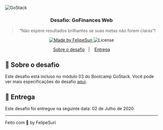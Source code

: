 <img alt="GoStack" src="https://storage.googleapis.com/golden-wind/bootcamp-gostack/header-desafios.png" />

<h3 align="center">
  Desafio: GoFinances Web
</h3>

<blockquote align="center">“Não espere resultados brilhantes se suas metas não forem claras”!</blockquote>

<p align="center">
  <a href="https://felipesuri.com">
    <img alt="Made by FelipeSuri" src="https://img.shields.io/badge/made%20by-FelipeSuri-%2304D361">
  </a>

  <img alt="License" src="https://img.shields.io/badge/license-MIT-%2304D361">
</p>

<p align="center">
  <a href="#rocket-sobre-o-desafio">Sobre o desafio</a>&nbsp;&nbsp;&nbsp;|&nbsp;&nbsp;&nbsp;
  <a href="#calendar-entrega">Entrega</a>
</p>

## :rocket: Sobre o desafio

Este desafio está incluso no módulo 03 do Bootcamp GoStack. Você pode ver mais especificações do desafio [aqui](https://github.com/felipesuri/desafios-bootcamp-gostack/tree/master/module-03/fundamentos-reactjs).

## :calendar: Entrega

Este desafio foi entregue na seguinte data: 02 de Julho de 2020.

---

Feito com 💜 by FelipeSuri
